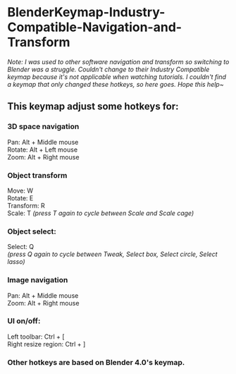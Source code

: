 # BlenderKeymap-Industry-Compatible-Navigation-and-Transform
_Note: I was used to other software navigation and transform so switching to Blender was a struggle. Couldn't change to their Industry Compatible keymap because it's not applicable when watching tutorials. I couldn't find a keymap that only changed these hotkeys, so here goes. Hope this help~_

## This keymap adjust some hotkeys for:

### 3D space navigation
Pan: Alt + Middle mouse <br />
Rotate: Alt + Left mouse <br />
Zoom: Alt + Right mouse<br />

### Object transform
Move: W <br />
Rotate: E <br />
Transform: R <br />
Scale: T _(press T again to cycle between Scale and Scale cage)_<br />

### Object select:
Select: Q <br />
_(press Q again to cycle between Tweak, Select box, Select circle, Select lasso)_<br />

### Image navigation
Pan: Alt + Middle mouse <br />
Zoom: Alt + Right mouse <br />
  
### UI on/off:
Left toolbar: Ctrl + [  <br />
Right resize region: Ctrl + ]  <br />

### Other hotkeys are based on Blender 4.0's keymap. <br />


